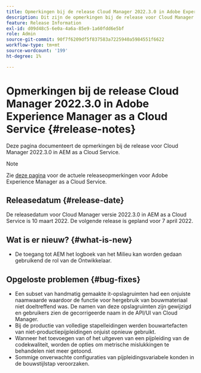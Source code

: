 ```yaml
---
title: Opmerkingen bij de release Cloud Manager 2022.3.0 in Adobe Experience Manager as a Cloud Service
description: Dit zijn de opmerkingen bij de release voor Cloud Manager 2022.3.0 in AEM as a Cloud Service.
feature: Release Information
exl-id: d09d48c5-6e0a-4a6a-85e9-1a60fdd6e5bf
role: Admin
source-git-commit: 90f7f6209df5f837583a7225940a5984551f6622
workflow-type: tm+mt
source-wordcount: '199'
ht-degree: 1%

---
```


# Opmerkingen bij de release Cloud Manager 2022.3.0 in Adobe Experience Manager as a Cloud Service {#release-notes}

Deze pagina documenteert de opmerkingen bij de release voor Cloud Manager 2022.3.0 in AEM as a Cloud Service.

>[!NOTE]
>
>Zie [deze pagina](/help/release-notes/release-notes-cloud/release-notes-current.md) voor de actuele releaseopmerkingen voor Adobe Experience Manager as a Cloud Service.

## Releasedatum {#release-date}

De releasedatum voor Cloud Manager versie 2022.3.0 in AEM as a Cloud Service is 10 maart 2022. De volgende release is gepland voor 7 april 2022.

## Wat is er nieuw? {#what-is-new}

* De toegang tot AEM het logboek van het Milieu kan worden gedaan gebruikend de rol van de Ontwikkelaar.

## Opgeloste problemen {#bug-fixes}

* Een subset van handmatig gemaakte it-opslagruimten had een onjuiste naamwaarde waardoor de functie voor hergebruik van bouwmateriaal niet doeltreffend was. De namen van deze opslagruimten zijn gewijzigd en gebruikers zien de gecorrigeerde naam in de API/UI van Cloud Manager.
* Bij de productie van volledige stapelleidingen werden bouwartefacten van niet-productiepijpleidingen onjuist opnieuw gebruikt.
* Wanneer het toevoegen van of het uitgeven van een pijpleiding van de codekwaliteit, worden de opties om metrische mislukkingen te behandelen niet meer getoond.
* Sommige onverwachte configuraties van pijpleidingsvariabele konden in de bouwstijlstap veroorzaken.
